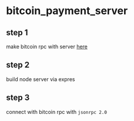 # bitcoin_payment_server

## step 1
make bitcoin rpc with server [here](https://baloian.medium.com/how-to-setup-and-run-a-bitcoin-full-node-on-ubuntu-a106fb86dbb3)

## step 2
build node server via expres

## step 3
connect with bitcoin rpc with `jsonrpc 2.0`

